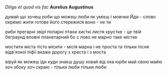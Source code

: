 #

*Dilige et quod vis fac*
**Aurelius Augustinus**


думай що хочеш
роби що можеш
люби як умієш
і мовчки Йди -
слово окремо жити готове
його стережися
воно - не ти 


риби прегарні
звірі попарні
птахи хисткі
листя хрустке - 
це твій беграунд
вповні планетарний
бо с лово не марно таке містке


мостити міста
тісто місити -
місія марна
і не проста
та тільки пісня
відв'язної піфії
вкаже дорогу з хреста і з моста


віруй як можеш
іди куди знаєш
душу ховай від ока юрби
май свою майю
хоч збоку хоч скраю -
тільки люби
тільки люби


